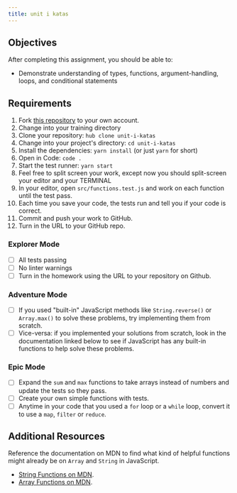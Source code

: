 ```yaml
---
title: unit i katas
---
```


## Objectives

After completing this assignment, you should be able to:

- Demonstrate understanding of types, functions, argument-handling, loops, and conditional statements

## Requirements

1.  Fork [this repository](https://github.com/suncoast-devs/unit-i-katas) to your own account.
2.  Change into your training directory
3.  Clone your repository: `hub clone unit-i-katas`
4.  Change into your project's directory: `cd unit-i-katas`
5.  Install the dependencies: `yarn install` (or just `yarn` for short)
6.  Open in Code: `code .`
7.  Start the test runner: `yarn start`
8.  Feel free to split screen your work, except now you should split-screen your editor and your TERMINAL
9.  In your editor, open `src/functions.test.js` and work on each function until the test pass.
10. Each time you save your code, the tests run and tell you if your code is correct.
11. Commit and push your work to GitHub.
12. Turn in the URL to your GitHub repo.

### Explorer Mode

- [ ] All tests passing
- [ ] No linter warnings
- [ ] Turn in the homework using the URL to your repository on Github.

### Adventure Mode

- [ ] If you used "built-in" JavaScript methods like `String.reverse()` or `Array.max()` to solve these problems, try implementing them from scratch.
- [ ] Vice-versa: if you implemented your solutions from scratch, look in the documentation linked below to see if JavaScript has any built-in functions to help solve these problems.

### Epic Mode

- [ ] Expand the `sum` and `max` functions to take arrays instead of numbers and update the tests so they pass.
- [ ] Create your own simple functions with tests.
- [ ] Anytime in your code that you used a `for` loop or a `while` loop, convert it to use a `map`, `filter` or `reduce`.

## Additional Resources

Reference the documentation on MDN to find what kind of helpful functions might already be on `Array` and `String` in JavaScript.

- [String Functions on MDN](https://developer.mozilla.org/en-US/docs/Web/JavaScript/Reference/Global_Objects/String).
- [Array Functions on MDN](https://developer.mozilla.org/en-US/docs/Web/JavaScript/Reference/Global_Objects/Array).
